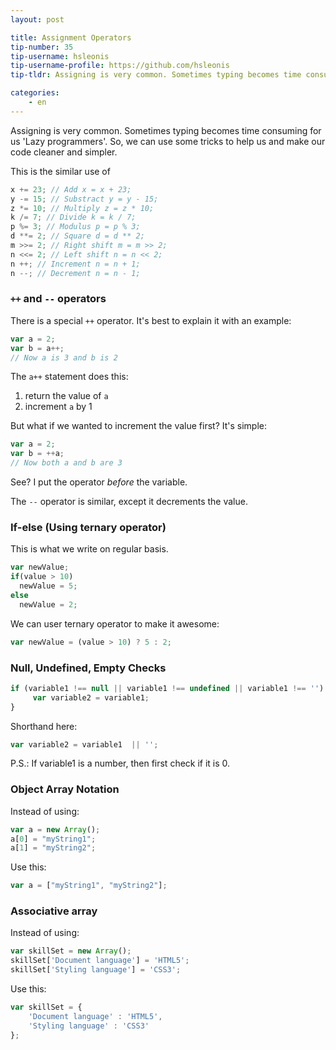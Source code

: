 ```yaml
---
layout: post

title: Assignment Operators
tip-number: 35
tip-username: hsleonis
tip-username-profile: https://github.com/hsleonis
tip-tldr: Assigning is very common. Sometimes typing becomes time consuming for us 'Lazy programmers'. So, we can use some tricks to help us and make our code cleaner and simpler.

categories:
    - en
---
```


Assigning is very common. Sometimes typing becomes time consuming for us 'Lazy programmers'.
So, we can use some tricks to help us and make our code cleaner and simpler.

This is the similar use of

````javascript
x += 23; // Add x = x + 23;
y -= 15; // Substract y = y - 15;
z *= 10; // Multiply z = z * 10;
k /= 7; // Divide k = k / 7;
p %= 3; // Modulus p = p % 3;
d **= 2; // Square d = d ** 2;
m >>= 2; // Right shift m = m >> 2;
n <<= 2; // Left shift n = n << 2;
n ++; // Increment n = n + 1;
n --; // Decrement n = n - 1;

````

### `++` and `--` operators

There is a special `++` operator. It's best to explain it with an example:

````javascript
var a = 2;
var b = a++;
// Now a is 3 and b is 2
````

The `a++` statement does this:
  1. return the value of `a`
  2. increment `a` by 1

But what if we wanted to increment the value first? It's simple:

````javascript
var a = 2;
var b = ++a;
// Now both a and b are 3
````

See? I put the operator _before_ the variable.

The `--` operator is similar, except it decrements the value.

### If-else (Using ternary operator)

This is what we write on regular basis.

````javascript
var newValue;
if(value > 10) 
  newValue = 5;
else
  newValue = 2;
````

We can user ternary operator to make it awesome:

````javascript
var newValue = (value > 10) ? 5 : 2;
````

### Null, Undefined, Empty Checks

````javascript
if (variable1 !== null || variable1 !== undefined || variable1 !== '') {
     var variable2 = variable1;
}
````

Shorthand here:

````javascript
var variable2 = variable1  || '';
````
P.S.: If variable1 is a number, then first check if it is 0.

### Object Array Notation

Instead of using:

````javascript
var a = new Array();
a[0] = "myString1";
a[1] = "myString2";
````
Use this:

````javascript
var a = ["myString1", "myString2"];
````

### Associative array

Instead of using:

````javascript
var skillSet = new Array();
skillSet['Document language'] = 'HTML5';
skillSet['Styling language'] = 'CSS3';
````

Use this:

````javascript
var skillSet = {
    'Document language' : 'HTML5', 
    'Styling language' : 'CSS3'
};
````
